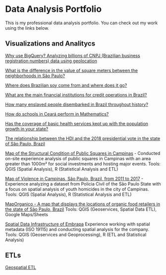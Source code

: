 # Data Analysis Portfolio

This is my professional data analysis portfolio. You can check out my work using the links below. </p> 

## Visualizations and Analitycs
[Why use BigQuery? Analyzing billions of CNPJ (Brazilian business registration numbers) data using geolocation](https://www.youtube.com/watch?v=RmjEggL5ZwA&t=318s&ab_channel=BasedosDados)

[What is the difference in the value of square meters between the neighborhoods in São Paulo?](https://info.basedosdados.org/bdletter30)

[Where does Brazilian soy come from and where does it go?](https://info.basedosdados.org/bdletter28)

[What are the main financial institutions for credit operations in Brazil?](https://info.basedosdados.org/bdletter27)

[How many enslaved people disembarked in Brazil throughout history?](https://info.basedosdados.org/bdletter26)

[How do schools in Ceará perform in Mathematics?](https://9331013.hubspotpreview-na1.com/_hcms/preview/email/78941988104?portalId=9331013&preview_key=ZIKIZiWb&_preview=true&from_buffer=false&cacheBust=0)

[Has the coverage of basic health services kept up with the population growth in your state?](https://info.basedosdados.org/bdletter18)

[The relationship between the HDI and the 2018 presidential vote in the state of São Paulo, Brazil](https://gustavoalcantara.github.io/bd_eleicoes/)

[Map of the Structural Condition of Public Squares in Campinas](https://www.feac.org.br/wp-content/uploads/2019/05/PRACA-PUBLICA.pdf) - 
Conducted on-site experience analysis of public squares in Campinas with an area greater than 1000m² for social investments and hosting major events.
Tools: QGIS (Spatial Analysis), R (Statistical Analysis and ETL)

[Map of Violence in Campinas, São Paulo, Brazil, from 2011 to 2017](https://www.feac.org.br/wp-content/uploads/2019/12/DIAGNOSTICO-socioterritorial-fundacao-feac.pdf) - 
Experience analyzing a dataset from Policia Civil of the São Paulo State with a focus on spatial analysis of youth homicides in the city of Campinas. Tools: QGIS (Spatial Analysis), R (Statistical Analysis and ETL)

[MapOrganico - A map that displays the locations of organic food retailers in the state of São Paulo, Brazil](https://bit.ly/map_organicos)
Tools: QGIS (Geoservices, Spatial Data ETL), Google Maps/Sheets

[Spatial Data Infrastructure of Embrapa](http://geoinfo.cnps.embrapa.br/)
Experience working with spatial metadata (ISO 19115) and conducting spatial analysis for the company.
Tools: QGIS (Geoservices and Geoprocessing), R (ETL and Statistical Analysis)

## ETLs
[Geospatial ETL](https://github.com/gustavoalcantara/data-porfolio/blob/main/geospatial_etl.ipynb)
